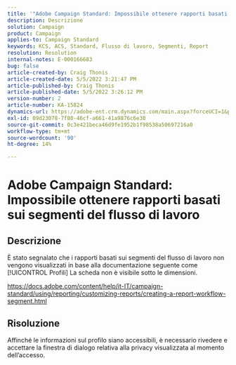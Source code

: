 ```yaml
---
title: '"Adobe Campaign Standard: Impossibile ottenere rapporti basati sui segmenti del flusso di lavoro'
description: Descrizione
solution: Campaign
product: Campaign
applies-to: Campaign Standard
keywords: KCS, ACS, Standard, Flusso di lavoro, Segmenti, Report
resolution: Resolution
internal-notes: E-000166683
bug: false
article-created-by: Craig Thonis
article-created-date: 5/5/2022 3:21:47 PM
article-published-by: Craig Thonis
article-published-date: 5/5/2022 3:26:12 PM
version-number: 2
article-number: KA-15824
dynamics-url: https://adobe-ent.crm.dynamics.com/main.aspx?forceUCI=1&pagetype=entityrecord&etn=knowledgearticle&id=9599cb0f-87cc-ec11-a7b5-6045bd00d995
exl-id: 09d23078-7f80-46cf-a661-41a9876c6e30
source-git-commit: 0c3e421beca46d9fe1952b1f98538a50697216a0
workflow-type: tm+mt
source-wordcount: '90'
ht-degree: 14%

---
```


# Adobe Campaign Standard: Impossibile ottenere rapporti basati sui segmenti del flusso di lavoro

## Descrizione


È stato segnalato che i rapporti basati sui segmenti del flusso di lavoro non vengono visualizzati in base alla documentazione seguente come [!UICONTROL Profili] La scheda non è visibile sotto le dimensioni.

https://docs.adobe.com/content/help/it-IT/campaign-standard/using/reporting/customizing-reports/creating-a-report-workflow-segment.html


## Risoluzione


Affinché le informazioni sul profilo siano accessibili, è necessario rivedere e accettare la finestra di dialogo relativa alla privacy visualizzata al momento dell’accesso.
